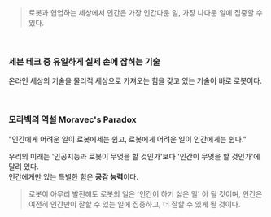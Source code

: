 > 로봇과 협업하는 세상에서 인간은 가장 인간다운 일, 가장 나다운 일에 집중할 수 있다.

<br>

### 세븐 테크 중 유일하게 실제 손에 잡히는 기술

온라인 세상의 기술을 물리적 세상으로 가져오는 힘을 갖고 있는 기술이 바로 로봇이다.

<br>

### 모라벡의 역설 Moravec's Paradox

"인간에게 어려운 일이 로봇에세는 쉽고, 로봇에게 어려운 일이 인간에게는 쉽다." <br>

우리의 미래는 '인공지능과 로봇이 무엇을 할 것인가'보다 '인간이 무엇을 할 것인가'에 달려 있다.<br>
인간에게만 있는 특별한 힘은 **공감 능력**이다.<br>

> 로봇이 아무리 발전해도 로봇의 일은 '인간이 하기 싫은 일' 이 될 것이며, 인간은 여전히 인간만이 잘할 수 있는 일에 집중하고, 더 잘할 수 있게 될 것이다.
